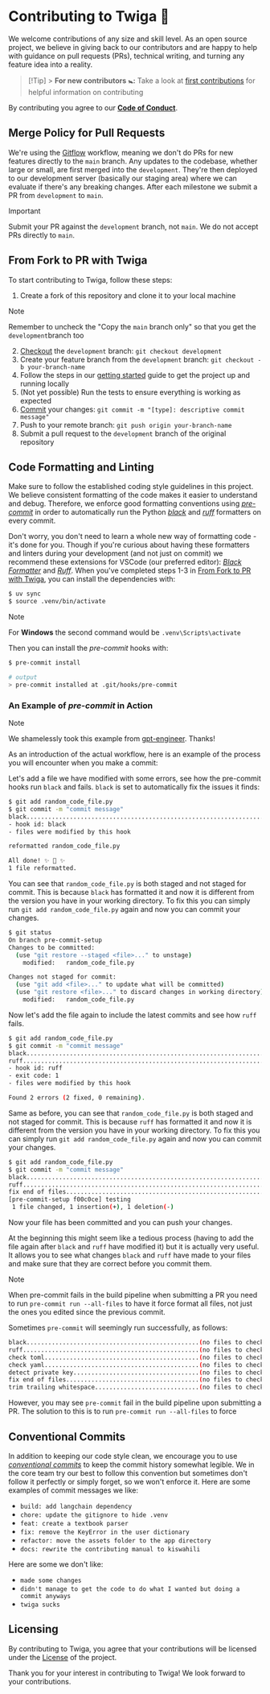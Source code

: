 # Contributing to Twiga 🦒

We welcome contributions of any size and skill level. As an open source project, we believe in giving back to our contributors and are happy to help with guidance on pull requests (PRs), technical writing, and turning any feature idea into a reality.

> [!Tip] > **For new contributors 🚼:** Take a look at [first contributions](https://github.com/firstcontributions/first-contributions) for helpful information on contributing

By contributing you agree to our [**Code of Conduct**](https://github.com/Tanzania-AI-Community/twiga/blob/main/.github/CODE_OF_CONDUCT.md).

## Merge Policy for Pull Requests

We're using the [Gitflow](https://www.atlassian.com/git/tutorials/comparing-workflows/gitflow-workflow) workflow, meaning we don't do PRs for new features directly to the `main` branch. Any updates to the codebase, whether large or small, are first merged into the `development`. They're then deployed to our development server (basically our staging area) where we can evaluate if there's any breaking changes. After each milestone we submit a PR from `development` to `main`.

> [!Important]
> Submit your PR against the `development` branch, not `main`. We do not accept PRs directly to `main`.

## From Fork to PR with Twiga

To start contributing to Twiga, follow these steps:

1. Create a fork of this repository and clone it to your local machine

> [!Note]
> Remember to uncheck the "Copy the `main` branch only" so that you get the `development`branch too

2. [Checkout](https://git-scm.com/docs/git-checkout) the `development` branch: `git checkout development`
3. Create your feature branch from the `development` branch: `git checkout -b your-branch-name`
4. Follow the steps in our [getting started](https://github.com/Tanzania-AI-Community/twiga/blob/documentation/docs/en/GETTING_STARTED.md) guide to get the project up and running locally
5. (Not yet possible) Run the tests to ensure everything is working as expected
6. [Commit](#conventional-commits) your changes: `git commit -m "[type]: descriptive commit message"`
7. Push to your remote branch: `git push origin your-branch-name`
8. Submit a pull request to the `development` branch of the original repository

## Code Formatting and Linting

Make sure to follow the established coding style guidelines in this project. We believe consistent formatting of the code makes it easier to understand and debug. Therefore, we enforce good formatting conventions using [_pre-commit_](https://pre-commit.com/) in order to automatically run the Python [_black_](https://github.com/psf/black) and [_ruff_](https://docs.astral.sh/ruff/) formatters on every commit.

Don't worry, you don't need to learn a whole new way of formatting code - it's done for you. Though if you're curious about having these formatters and linters during your development (and not just on commit) we recommend these extensions for VSCode (our preferred editor): [_Black Formatter_](https://marketplace.visualstudio.com/items?itemName=ms-python.black-formatter) and [_Ruff_](https://marketplace.visualstudio.com/items?itemName=charliermarsh.ruff). When you've completed steps 1-3 in [From Fork to PR with Twiga](#from-fork-to-pr-with-twiga), you can install the dependencies with:

```bash
$ uv sync
$ source .venv/bin/activate
```

> [!Note]
> For **Windows** the second command would be `.venv\Scripts\activate`

Then you can install the _pre-commit_ hooks with:

```bash
$ pre-commit install

# output
> pre-commit installed at .git/hooks/pre-commit
```

### An Example of _pre-commit_ in Action

> [!Note]
> We shamelessly took this example from [gpt-engineer](https://github.com/gpt-engineer-org/gpt-engineer/tree/main). Thanks!

As an introduction of the actual workflow, here is an example of the process you will encounter when you make a commit:

Let's add a file we have modified with some errors, see how the pre-commit hooks run `black` and fails.
`black` is set to automatically fix the issues it finds:

```bash
$ git add random_code_file.py
$ git commit -m "commit message"
black....................................................................Failed
- hook id: black
- files were modified by this hook

reformatted random_code_file.py

All done! ✨ 🍰 ✨
1 file reformatted.
```

You can see that `random_code_file.py` is both staged and not staged for commit. This is because `black` has formatted it and now it is different from the version you have in your working directory. To fix this you can simply run `git add random_code_file.py` again and now you can commit your changes.

```bash
$ git status
On branch pre-commit-setup
Changes to be committed:
  (use "git restore --staged <file>..." to unstage)
    modified:   random_code_file.py

Changes not staged for commit:
  (use "git add <file>..." to update what will be committed)
  (use "git restore <file>..." to discard changes in working directory)
    modified:   random_code_file.py
```

Now let's add the file again to include the latest commits and see how `ruff` fails.

```bash
$ git add random_code_file.py
$ git commit -m "commit message"
black....................................................................Passed
ruff.....................................................................Failed
- hook id: ruff
- exit code: 1
- files were modified by this hook

Found 2 errors (2 fixed, 0 remaining).
```

Same as before, you can see that `random_code_file.py` is both staged and not staged for commit. This is because `ruff` has formatted it and now it is different from the version you have in your working directory. To fix this you can simply run `git add random_code_file.py` again and now you can commit your changes.

```bash
$ git add random_code_file.py
$ git commit -m "commit message"
black....................................................................Passed
ruff.....................................................................Passed
fix end of files.........................................................Passed
[pre-commit-setup f00c0ce] testing
 1 file changed, 1 insertion(+), 1 deletion(-)
```

Now your file has been committed and you can push your changes.

At the beginning this might seem like a tedious process (having to add the file again after `black` and `ruff` have modified it) but it is actually very useful. It allows you to see what changes `black` and `ruff` have made to your files and make sure that they are correct before you commit them.

> [!Note]
> When pre-commit fails in the build pipeline when submitting a PR you need to run `pre-commit run --all-files` to have it force format all files, not just the ones you edited since the previous commit.

Sometimes `pre-commit` will seemingly run successfully, as follows:

```bash
black................................................(no files to check)Skipped
ruff.................................................(no files to check)Skipped
check toml...........................................(no files to check)Skipped
check yaml...........................................(no files to check)Skipped
detect private key...................................(no files to check)Skipped
fix end of files.....................................(no files to check)Skipped
trim trailing whitespace.............................(no files to check)Skipped
```

However, you may see `pre-commit` fail in the build pipeline upon submitting a PR. The solution to this is to run `pre-commit run --all-files` to force

## Conventional Commits

In addition to keeping our code style clean, we encourage you to use [_conventional commits_](https://www.conventionalcommits.org/en/v1.0.0/) to keep the commit history somewhat legible. We in the core team try our best to follow this convention but sometimes don't follow it perfectly or simply forget, so we won't enforce it. Here are some examples of commit messages we like:

- `build: add langchain dependency`
- `chore: update the gitignore to hide .venv`
- `feat: create a textbook parser`
- `fix: remove the KeyError in the user dictionary`
- `refactor: move the assets folder to the app directory`
- `docs: rewrite the contributing manual to kiswahili`

Here are some we don't like:

- `made some changes`
- `didn't manage to get the code to do what I wanted but doing a commit anyways`
- `twiga sucks`

## Licensing

By contributing to Twiga, you agree that your contributions will be licensed under the [License](https://github.com/Tanzania-AI-Community/twiga/blob/main/LICENSE) of the project.

Thank you for your interest in contributing to Twiga! We look forward to your contributions.

